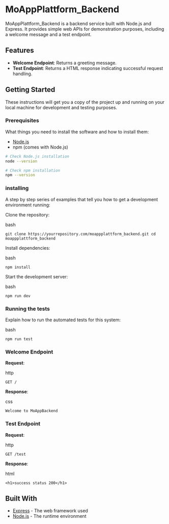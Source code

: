 # MoAppPlattform_Backend

MoAppPlattform_Backend is a backend service built with Node.js and Express. It provides simple web APIs for demonstration purposes, including a welcome message and a test endpoint.

## Features

- **Welcome Endpoint**: Returns a greeting message.
- **Test Endpoint**: Returns a HTML response indicating successful request handling.

## Getting Started

These instructions will get you a copy of the project up and running on your local machine for development and testing purposes.

### Prerequisites

What things you need to install the software and how to install them:

- [Node.js](https://nodejs.org/)
- npm (comes with Node.js)

```bash
# Check Node.js installation
node --version

# Check npm installation
npm --version
```
### installing

A step by step series of examples that tell you how to get a development environment running:

Clone the repository:

bash

`git clone https://yourrepository.com/moappplattform_backend.git
cd moappplattform_backend`

Install dependencies:

bash

`npm install`

Start the development server:

bash

`npm run dev`

### Running the tests

Explain how to run the automated tests for this system:

bash

`npm run test`


### Welcome Endpoint

**Request**:

http

`GET /`

**Response**:

css

`Welcome to MoAppBackend`

### Test Endpoint

**Request**:

http

`GET /test`

**Response**:

html

`<h1>success status 200</h1>`

Built With
----------

-   [Express](https://expressjs.com/) - The web framework used
-   [Node.js](https://nodejs.org/) - The runtime environment
